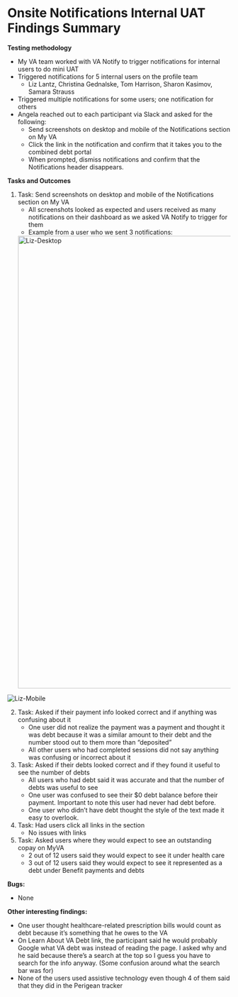 # Onsite Notifications Internal UAT Findings Summary
**Testing methodology**
* My VA team worked with VA Notify to trigger notifications for internal users to do mini UAT
* Triggered notifications for 5 internal users on the profile team
	- Liz Lantz, Christina Gednalske, Tom Harrison, Sharon Kasimov, Samara Strauss
* Triggered multiple notifications for some users; one notification for others
* Angela reached out to each participant via Slack and asked for the following:
	- Send screenshots on desktop and mobile of the Notifications section on My VA
	- Click the link in the notification and confirm that it takes you to the combined debt portal
	- When prompted, dismiss notifications and confirm that the Notifications header disappears.

**Tasks and Outcomes**
1. Task: Send screenshots on desktop and mobile of the Notifications section on My VA
	* All screenshots looked as expected and users received as many notifications on their dashboard as we asked VA Notify to trigger for them
	* Example from a user who we sent 3 notifications:
	<img width="1021" alt="Liz-Desktop" src="https://user-images.githubusercontent.com/97965610/191078182-505ad5ea-ca90-4a3a-ac64-e73012f5f313.png">
  ![Liz-Mobile](https://user-images.githubusercontent.com/97965610/191078228-4e4a1eee-19e1-4ceb-93ea-0bd263f169ff.png)

2. Task: Asked if their payment info looked correct and if anything was confusing about it
	* 	One user did not realize the payment was a payment and thought it was debt because it was a similar amount to their debt and the number stood out to them more than “deposited”
	* All other users who had completed sessions did not say anything was confusing or incorrect about it
3. Task: Asked if their debts looked correct and if they found it useful to see the number of debts
	* All users who had debt said it was accurate and that the number of debts was useful to see
	* One user was confused to see their $0 debt balance before their payment. Important to note this user had never had debt before.
	* One user who didn’t have debt thought the style of the text made it easy to overlook.
5. Task: Had users click all links in the section
	* No issues with links
6. Task: Asked users where they would expect to see an outstanding copay on MyVA
	* 2 out of 12 users said they would expect to see it under health care
	* 3 out of 12 users said they would expect to see it represented as a debt under Benefit payments and debts

**Bugs:**
* None

**Other interesting findings:**
* One user thought healthcare-related prescription bills would count as debt because it’s something that he owes to the VA
* On Learn About VA Debt link, the participant said he would probably Google what VA debt was instead of reading the page. I asked why and he said because there’s a search at the top so I guess you have to search for the info anyway. (Some confusion around what the search bar was for)
* None of the users used assistive technology even though 4 of them said that they did in the Perigean tracker

